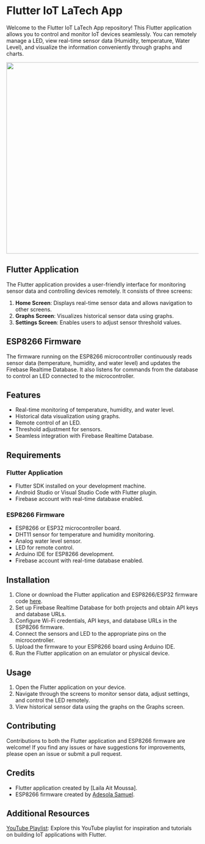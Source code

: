 # Flutter IoT LaTech App

Welcome to the Flutter IoT LaTech App repository! This Flutter application allows you to control and monitor IoT devices seamlessly. You can remotely manage a LED, view real-time sensor data (Humidity, temperature, Water Level), and visualize the information conveniently through graphs and charts.

<p align="center">
    <img src="LaTech_App.gif" width="700" height="500" />
</p>

## Flutter Application

The Flutter application provides a user-friendly interface for monitoring sensor data and controlling devices remotely. It consists of three screens:

1. **Home Screen**: Displays real-time sensor data and allows navigation to other screens.
2. **Graphs Screen**: Visualizes historical sensor data using graphs.
3. **Settings Screen**: Enables users to adjust sensor threshold values.

## ESP8266 Firmware

The firmware running on the ESP8266 microcontroller continuously reads sensor data (temperature, humidity, and water level) and updates the Firebase Realtime Database. It also listens for commands from the database to control an LED connected to the microcontroller.

## Features

- Real-time monitoring of temperature, humidity, and water level.
- Historical data visualization using graphs.
- Remote control of an LED.
- Threshold adjustment for sensors.
- Seamless integration with Firebase Realtime Database.

## Requirements

### Flutter Application

- Flutter SDK installed on your development machine.
- Android Studio or Visual Studio Code with Flutter plugin.
- Firebase account with real-time database enabled.

### ESP8266 Firmware

- ESP8266 or ESP32 microcontroller board.
- DHT11 sensor for temperature and humidity monitoring.
- Analog water level sensor.
- LED for remote control.
- Arduino IDE for ESP8266 development.
- Firebase account with real-time database enabled.

## Installation

1. Clone or download the Flutter application and ESP8266/ESP32 firmware code [here](ESP_FLUTTER).
2. Set up Firebase Realtime Database for both projects and obtain API keys and database URLs.
3. Configure Wi-Fi credentials, API keys, and database URLs in the ESP8266 firmware.
4. Connect the sensors and LED to the appropriate pins on the microcontroller.
5. Upload the firmware to your ESP8266 board using Arduino IDE.
6. Run the Flutter application on an emulator or physical device.

## Usage

1. Open the Flutter application on your device.
2. Navigate through the screens to monitor sensor data, adjust settings, and control the LED remotely.
3. View historical sensor data using the graphs on the Graphs screen.

## Contributing

Contributions to both the Flutter application and ESP8266 firmware are welcome! If you find any issues or have suggestions for improvements, please open an issue or submit a pull request.

## Credits

- Flutter application created by [Laila Ait Moussa].
- ESP8266 firmware created by [Adesola Samuel](https://github.com/adesolasamuel).

## Additional Resources
[YouTube Playlist](https://www.youtube.com/playlist?list=PLEDaotIsUUtiPeA21hq7B9FgO_MV-5a4H): Explore this YouTube playlist for inspiration and tutorials on building IoT applications with Flutter.

